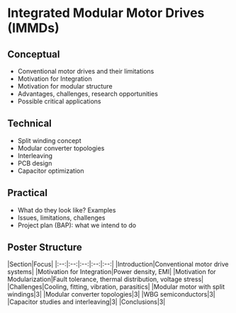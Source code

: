 # Integrated Modular Motor Drives (IMMDs)

## Conceptual
* Conventional motor drives and their limitations
* Motivation for Integration
* Motivation for modular structure
* Advantages, challenges, research opportunities
* Possible critical applications

## Technical
* Split winding concept
* Modular converter topologies
* Interleaving
* PCB design
* Capacitor optimization

## Practical
* What do they look like? Examples
* Issues, limitations, challenges
* Project plan (BAP): what we intend to do

## Poster Structure

|Section|Focus|
|:--:|:--:|:--:|:--:|:--:|
|Introduction|Conventional motor drive systems|
|Motivation for Integration|Power density, EMI|
|Motivation for Modularization|Fault tolerance, thermal distribution, voltage stress|
|Challenges|Cooling, fitting, vibration, parasitics|
|Modular motor with split windings|3|
|Modular converter topologies|3|
|WBG semiconductors|3|
|Capacitor studies and interleaving|3|
|Conclusions|3|
